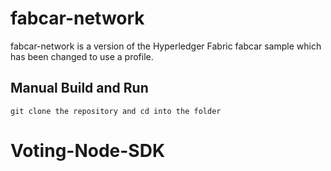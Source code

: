 # fabcar-network

fabcar-network is a version of the Hyperledger Fabric fabcar sample which has been changed to use a profile.


## Manual Build and Run

```
git clone the repository and cd into the folder
```

# Voting-Node-SDK
